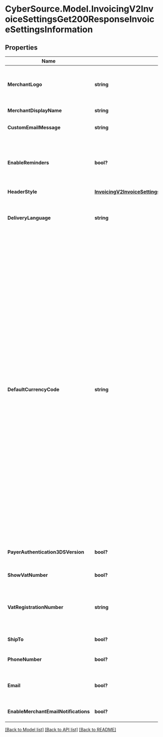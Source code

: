 # CyberSource.Model.InvoicingV2InvoiceSettingsGet200ResponseInvoiceSettingsInformation
## Properties

Name | Type | Description | Notes
------------ | ------------- | ------------- | -------------
**MerchantLogo** | **string** | The image file, which must be encoded in Base64 format. Supported file formats are &#x60;png&#x60;, &#x60;jpg&#x60;, and &#x60;gif&#x60;. The image file size restriction is 1 MB. | [optional] 
**MerchantDisplayName** | **string** | The merchant&#39;s display name shown on the invoice. | [optional] 
**CustomEmailMessage** | **string** | The content of the email message that we send to your customers. | [optional] 
**EnableReminders** | **bool?** | Whether you would like us to send an auto-generated reminder email to your invoice recipients. Currently, this reminder email is sent five days before the invoice is due and one day after it is past due. | [optional] 
**HeaderStyle** | [**InvoicingV2InvoiceSettingsGet200ResponseInvoiceSettingsInformationHeaderStyle**](InvoicingV2InvoiceSettingsGet200ResponseInvoiceSettingsInformationHeaderStyle.md) |  | [optional] 
**DeliveryLanguage** | **string** | The language of the email that we send to your customers. Possible values are &#x60;zh-CN&#x60;, &#x60;zh-TW&#x60;, &#x60;en-US&#x60;, &#x60;fr-FR&#x60;, &#x60;de-DE&#x60;, &#x60;ja-JP&#x60;, &#x60;pt-BR&#x60;, &#x60;ru-RU&#x60; and &#x60;es-419&#x60;. | [optional] 
**DefaultCurrencyCode** | **string** | Currency used for the order. Use the three-character [ISO Standard Currency Codes.](http://apps.cybersource.com/library/documentation/sbc/quickref/currencies.pdf)  #### Used by **Authorization** Required field.  **Authorization Reversal** For an authorization reversal (&#x60;reversalInformation&#x60;) or a capture (&#x60;processingOptions.capture&#x60; is set to &#x60;true&#x60;), you must use the same currency that you used in your payment authorization request.  #### PIN Debit Currency for the amount you requested for the PIN debit purchase. This value is returned for partial authorizations. The issuing bank can approve a partial amount if the balance on the debit card is less than the requested transaction amount. For the possible values, see the [ISO Standard Currency Codes](https://developer.cybersource.com/library/documentation/sbc/quickref/currencies.pdf). Returned by PIN debit purchase.  For PIN debit reversal requests, you must use the same currency that was used for the PIN debit purchase or PIN debit credit that you are reversing. For the possible values, see the [ISO Standard Currency Codes](https://developer.cybersource.com/library/documentation/sbc/quickref/currencies.pdf).  Required field for PIN Debit purchase and PIN Debit credit requests. Optional field for PIN Debit reversal requests.  #### GPX This field is optional for reversing an authorization or credit.  #### DCC for First Data Your local currency.  #### Tax Calculation Required for international tax and value added tax only. Optional for U.S. and Canadian taxes. Your local currency.  | [optional] 
**PayerAuthentication3DSVersion** | **bool?** | The 3D Secure payer authentication status for a merchant&#39;s invoice payments. | [optional] [default to false]
**ShowVatNumber** | **bool?** | Display VAT number on Invoice. | [optional] [default to false]
**VatRegistrationNumber** | **string** | Your government-assigned tax identification number.  #### Tax Calculation Required field for value added tax only. Not applicable to U.S. and Canadian taxes.   | [optional] 
**ShipTo** | **bool?** | Collect the payers shipping address. | [optional] [default to false]
**PhoneNumber** | **bool?** | Collect the payers phone number. | [optional] [default to false]
**Email** | **bool?** | Collect the payers email address when the email address is not known or confirm it if it is known at the time of invoice creation. | [optional] [default to false]
**EnableMerchantEmailNotifications** | **bool?** | Whether you would like to receive payment notification for successful transaction | [optional] [default to false]

[[Back to Model list]](../README.md#documentation-for-models) [[Back to API list]](../README.md#documentation-for-api-endpoints) [[Back to README]](../README.md)

